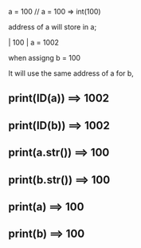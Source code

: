 a = 100
// a = 100 => int(100)

address of a will store in a;
 
| 100 |   a = 1002 

when assigng b = 100

It will use the same address of a for b,

print(ID(a))  ==> 1002 
--------------------------------
print(ID(b))  ==> 1002
--------------------------------
print(a.__str__())  ==> 100  
--------------------------------
print(b.__str__())  ==> 100
--------------------------------
print(a) ==> 100
--------------------------------
print(b) ==> 100
--------------------------------